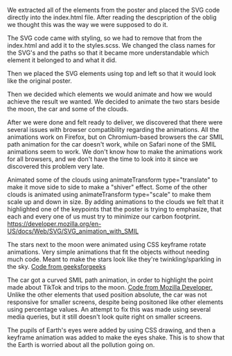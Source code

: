 We extracted all of the elements from the poster and placed the SVG code directly into the index.html file. After reading the descpription of the oblig we thought this was the way we were supposed to do it.

The SVG code came with styling, so we had to remove that from the index.html and add it to the styles.scss. We changed the class names for the SVG's and the paths so that it became more understandable which element it belonged to and what it did.

Then we placed the SVG elements using top and left so that it would look like the original poster.

Then we decided which elements we would animate and how we would achieve the result we wanted. We decided to animate the two stars beside the moon, the car and some of the clouds.

After we were done and felt ready to deliver, we discovered that there were several issues with browser compatibility regarding the animations. All the animations work on Firefox, but on Chromium-based browsers the car SMIL path animation for the car doesn't work, while on Safari none of the SMIL animations seem to work. We don't know how to make the animations work for all browsers, and we don't have the time to look into it since we discovered this problem very late.

Animated some of the clouds using animateTransform type="translate" to make it move side to side to make a "shiver" effect.
Some of the other clouds is animated using animateTransform type="scale" to make them scale up and down in size.
By adding animations to the clouds we felt that it highlighted one of the keypoints that the poster is trying to emphasize, that each and every one of us must try to minimize our carbon footprint.
https://developer.mozilla.org/en-US/docs/Web/SVG/SVG_animation_with_SMIL

The stars next to the moon were animated using CSS keyframe rotate animations. Very simple animations that fit the objects without needing much code. Meant to make the stars look like they're twinkling/sparkling in the sky. [Code from geeksforgeeks](https://www.geeksforgeeks.org/how-to-shake-an-image-using-css-keyframe/)

The car got a curved SMIL path animation, in order to highlight the point made about TikTok and trips to the moon.
[Code from Mozilla Developer.](https://developer.mozilla.org/en-US/docs/Web/SVG/SVG_animation_with_SMIL) Unlike the other elements that used position absolute, the car was not responsive for smaller screens, despite being positoned like other elements using percentage values. An attempt to fix this was made using several media queries, but it still doesn't look quite right on smaller screens.

The pupils of Earth's eyes were added by using CSS drawing, and then a keyframe animation was added to make the eyes shake. This is to show that the Earth is worried about all the pollution going on.
